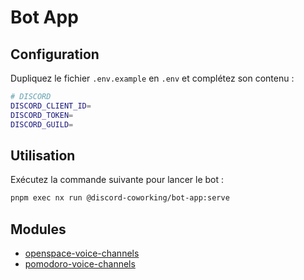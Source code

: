 # Bot App

## Configuration

Dupliquez le fichier `.env.example` en `.env` et complétez son contenu :

```sh
# DISCORD
DISCORD_CLIENT_ID=
DISCORD_TOKEN=
DISCORD_GUILD=
```

## Utilisation

Exécutez la commande suivante pour lancer le bot :

```sh
pnpm exec nx run @discord-coworking/bot-app:serve
```

## Modules

- [openspace-voice-channels](src/modules/openspace-voice-channels)
- [pomodoro-voice-channels](src/modules/pomodoro-voice-channels)
